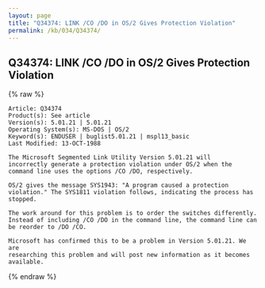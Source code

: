 ```yaml
---
layout: page
title: "Q34374: LINK /CO /DO in OS/2 Gives Protection Violation"
permalink: /kb/034/Q34374/
---
```


## Q34374: LINK /CO /DO in OS/2 Gives Protection Violation

{% raw %}

	Article: Q34374
	Product(s): See article
	Version(s): 5.01.21 | 5.01.21
	Operating System(s): MS-DOS | OS/2
	Keyword(s): ENDUSER | buglist5.01.21 | mspl13_basic
	Last Modified: 13-OCT-1988
	
	The Microsoft Segmented Link Utility Version 5.01.21 will
	incorrectly generate a protection violation under OS/2 when the
	command line uses the options /CO /DO, respectively.
	
	OS/2 gives the message SYS1943: "A program caused a protection
	violation." The SYS1811 violation follows, indicating the process has
	stopped.
	
	The work around for this problem is to order the switches differently.
	Instead of including /CO /DO in the command line, the command line can
	be reorder to /DO /CO.
	
	Microsoft has confirmed this to be a problem in Version 5.01.21. We are
	researching this problem and will post new information as it becomes
	available.

{% endraw %}
